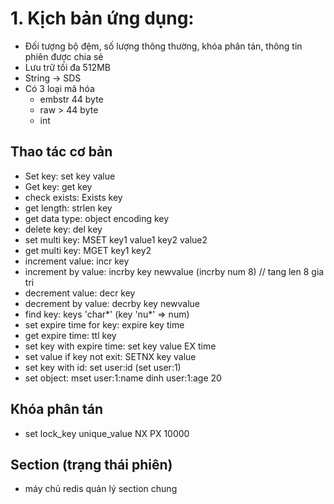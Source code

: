 
# 1. Kịch bản ứng dụng: 
- Đối tượng bộ đệm, số lượng thông thường, khóa phân tán, thông tin phiên được chia sẻ
- Lưu trữ tối đa 512MB 
- String -> SDS 
- Có 3 loại mã hóa 
    + embstr 44 byte
    + raw > 44 byte
    + int

## Thao tác cơ bản 
- Set key: set key value
- Get key: get key
- check exists: Exists key 
- get length: strlen key
- get data type: object encoding key 
- delete key: del key 
- set multi key: MSET key1 value1 key2 value2 
- get multi key: MGET key1 key2
- increment value: incr key 
- increment by value: incrby key newvalue (incrby num 8) // tang len 8 gia tri
- decrement value: decr key 
- decrement by value: decrby key newvalue 
- find key: keys 'char*' (key 'nu*' => num)
- set expire time for key: expire key time 
- get expire time: ttl key 
- set key with expire time: set key value EX time 
- set value if key not exit: SETNX key value
- set key with id: set user:id (set user:1)
- set object: mset user:1:name dinh user:1:age 20

## Khóa phân tán 
- set lock_key unique_value NX PX 10000
## Section (trạng thái phiên) 
- máy chủ redis quản lý section chung 